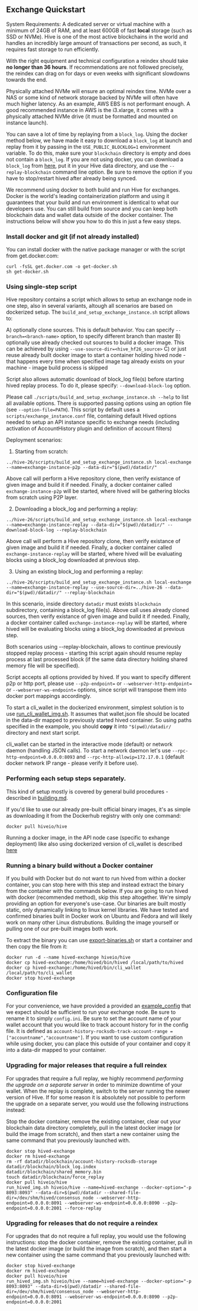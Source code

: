 Exchange Quickstart
-------------------

System Requirements: A dedicated server or virtual machine with a minimum of 24GB of RAM, and at least 600GB of fast **local**  storage (such as SSD or NVMe). Hive is one of the most active blockchains in the world and handles an incredibly large amount of transactions per second, as such, it requires fast storage to run efficiently.

With the right equipment and technical configuration a reindex should take **no longer than 36 hours**.  If recommendations are not followed precisely, the reindex can drag on for days or even weeks with significant slowdowns towards the end.

Physically attached NVMe will ensure an optimal reindex time. NVMe over a NAS or some kind of network storage backed by NVMe will often have much higher latency. As an example, AWS EBS is not performant enough. A good recommended instance in AWS is the i3.xlarge, it comes with a physically attached NVMe drive (it must be formatted and mounted on instance launch).

You can save a lot of time by replaying from a `block_log`. Using the docker method below, we have made it easy to download a `block_log` at launch and replay from it by passing in the `USE_PUBLIC_BLOCKLOG=1` environment variable. To do this, make sure your `blockchain` directory is empty and does not contain a `block_log`. If you are not using docker, you can download a `block_log` from [here](https://gtg.openhive.network/get/blockchain), put it in your Hive data directory, and use the `--replay-blockchain` command line option. Be sure to remove the option if you have to stop/restart hived after already being synced.

We recommend using docker to both build and run Hive for exchanges. Docker is the world's leading containerization platform and using it guarantees that your build and run environment is identical to what our developers use. You can still build from source and you can keep both blockchain data and wallet data outside of the docker container. The instructions below will show you how to do this in just a few easy steps.

### Install docker and git (if not already installed)

You can install docker with the native package manager or with the script from get.docker.com:
```
curl -fsSL get.docker.com -o get-docker.sh
sh get-docker.sh
```

### Using single-step script

Hive repository contains a script which allows to setup an exchange node in one step, also in several variants, altough all scenarios are based on dockerized setup. The `build_and_setup_exchange_instance.sh` script allows to:

A) optionally clone sources. This is default behavior. You can specify `--branch=<branch-name>` option, to specify different branch than master
B) optionally use already checked out sources to build a docker image. This can be achieved by using `--use-source-dir=<hive_hf26_source>`
C) or just reuse already built docker image to start a container holding hived node - that happens every time when specified image tag already exists on your machine - image build process is skipped

Script also allows automatic download of block_log file(s) before starting hived replay process. To do it, please specify: `--download-block-log` option.

Please call `./scripts/build_and_setup_exchange_instance.sh --help` to list all available options. There is supported passing options using an option file (see `--option-file=PATH`). 
This script by default uses a `scripts/exchange_instance.conf` file, containing default Hived options needed to setup an API instance specific to exchange needs (including activation of AccountHistory plugin and definition of account filters)

Deployment scenarios:

1) Starting from scratch:

`../hive-26/scripts/build_and_setup_exchange_instance.sh local-exchange --name=exchange-instance-p2p --data-dir="$(pwd)/datadir/"`

Above call will perform a Hive repository clone, then verify existance of given image and build it if needed. Finally, a docker container called `exchange-instance-p2p` will be started, where hived will be gathering blocks from scratch using P2P layer.

2) Downloading a block_log and performing a replay:

`../hive-26/scripts/build_and_setup_exchange_instance.sh local-exchange --name=exchange-instance-replay --data-dir="$(pwd)/datadir/" --download-block-log --replay-blockchain`

Above call will perform a Hive repository clone, then verify existance of given image and build it if needed. Finally, a docker container called `exchange-instance-replay` will be started, where hived will be evaluating blocks using a block_log downloaded at previous step.

3) Using an existing block_log and performing a replay:

`../hive-26/scripts/build_and_setup_exchange_instance.sh local-exchange --name=exchange-instance-replay --use-source-dir=../hive-26 --data-dir="$(pwd)/datadir/" --replay-blockchain`

In this scenario, inside directory `datadir` must exists `blockchain` subdirectory, containing a block_log file(s).
Above call uses already cloned sources, then verify existance of given image and build it if needed. Finally, a docker container called `exchange-instance-replay` will be started, where hived will be evaluating blocks using a block_log downloaded at previous step.

Both scenarios using --replay-blockchain, allows to continue previously stopped replay process - starting this script again should resume replay process at last processed block (if the same data directory holding shared memory file will be specified).

Script accepts all options provided by hived. If you want to specify different p2p or http port, please use `--p2p-endpoint=` or `--webserver-http-endpoint=` or `--webserver-ws-endpoint=` options, since script will transpose them into docker port mappings accordingly.

To start a cli_wallet in the dockerized environment, simplest solution is to use [run_cli_wallet_img.sh](://gitlab.syncad.com/hive/hive/-/blob/master/scripts/run_cli_wallet_img.sh). It assumes that wallet.json file should be located in the data-dir mapped to previously started hived container. So using paths specified in the exampole, you should **copy** it into `"$(pwd)/datadir/` directory and next start script.

cli_wallet can be started in the interactive mode (default) or network daemon (handling JSON calls). To start a network daemon let's use `--rpc-http-endpoint=0.0.0.0:8093` and `--rpc-http-allowip=172.17.0.1` (default docker network IP range - please verify it before use).

### Performing each setup steps separately.

This kind of setup mostly is covered by general build procedures - described in [building.md](https://gitlab.syncad.com/hive/hive/-/blob/master/doc/building.md#building-under-docker).

If you'd like to use our already pre-built official binary images, it's as simple as downloading it from the Dockerhub registry with only one command:

```
docker pull hiveio/hive
```

Running a docker image, in the API node case (specific to exhange deployment) like also using dockerized version of cli_wallet is described [here](https://gitlab.syncad.com/hive/hive/-/blob/master/README.md#scenarios-of-using-dockerized-hived-assumed-mainnet-configuration)

### Running a binary build without a Docker container

If you build with Docker but do not want to run hived from within a docker container, you can stop here with this step and instead extract the binary from the container with the commands below. If you are going to run hived with docker (recommended method), skip this step altogether. We're simply providing an option for everyone's use-case. Our binaries are built mostly static, only dynamically linking to linux kernel libraries. We have tested and confirmed binaries built in Docker work on Ubuntu and Fedora and will likely work on many other Linux distrubutions. Building the image yourself or pulling one of our pre-built images both work.

To extract the binary you can use [export-binaries.sh](https://gitlab.syncad.com/hive/hive/-/blob/master/scripts/export-binaries.sh) or start a container and then copy the file from it:

```
docker run -d --name hived-exchange hiveio/hive
docker cp hived-exchange:/home/hived/bin/hived /local/path/to/hived
docker cp hived-exchange:/home/hived/bin/cli_wallet /local/path/to/cli_wallet
docker stop hived-exchange
```

### Configuration file

For your convenience, we have provided a provided an [example\_config](example\_config.ini) that we expect should be sufficient to run your exchange node. Be sure to rename it to simply `config.ini`. Be sure to set the account name of your wallet account that you would like to track account history for in the config file. It is defined as `account-history-rocksdb-track-account-range = ["accountname","accountname"]`.
If you want to use custom configuration while using docker, you can place this outside of your container and copy it into a data-dir mapped to your container.

### Upgrading for major releases that require a full reindex

For upgrades that require a full replay, we highly recommend *performing the upgrade on a separate server* in order to minimize downtime of your wallet. When the replay is complete, switch to the server running the newer version of Hive. If for some reason it is absolutely not possible to perform the upgrade on a separate server, you would use the following instructions instead:

Stop the docker container, remove the existing container, clear out your blockchain data directory completely, pull in the latest docker image (or build the image from scratch), and then start a new container using the same command that you previously launched with.

```
docker stop hived-exchange
docker rm hived-exchange
rm -rf datadir/blockchain/account-history-rocksdb-storage datadir/blockchain/block_log.index datadir/blockchain/shared_memory.bin
touch datadir/blockchain/force_replay 
docker pull hiveio/hive
run_hived_img.sh hiveio/hive --name=hived-exchange --docker-option="-p 8093:8093" --data-dir=$(pwd)/datadir --shared-file-dir=/dev/shm/hived/consensus_node --webserver-http-endpoint=0.0.0.0:8091 --webserver-ws-endpoint=0.0.0.0:8090 --p2p-endpoint=0.0.0.0:2001 --force-replay
```

### Upgrading for releases that do not require a reindex

For upgrades that do not require a full replay, you would use the following instructions: stop the docker container, remove the existing container, pull in the latest docker image (or build the image from scratch), and then start a new container using the same command that you previously launched with:

```
docker stop hived-exchange
docker rm hived-exchange
docker pull hiveio/hive
run_hived_img.sh hiveio/hive --name=hived-exchange --docker-option="-p 8093:8093" --data-dir=$(pwd)/datadir --shared-file-dir=/dev/shm/hived/consensus_node --webserver-http-endpoint=0.0.0.0:8091 --webserver-ws-endpoint=0.0.0.0:8090 --p2p-endpoint=0.0.0.0:2001 
```
